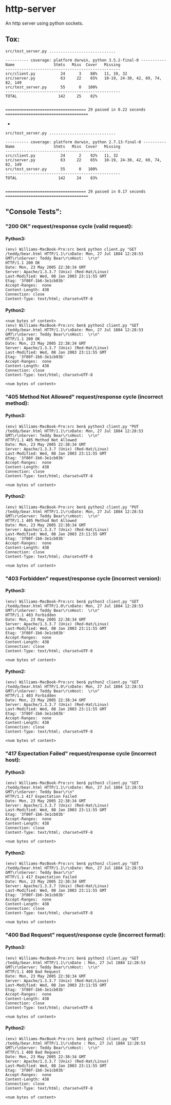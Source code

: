 # http-server

An http server using python sockets.

## Tox:

    src/test_server.py .............................

    ---------- coverage: platform darwin, python 3.5.2-final-0 -----------
    Name                 Stmts   Miss  Cover   Missing
    --------------------------------------------------
    src/client.py           24      3    88%   11, 19, 32
    src/server.py           63     22    65%   10-19, 24-30, 42, 69, 74, 82, 149
    src/test_server.py      55      0   100%
    --------------------------------------------------
    TOTAL                  142     25    82%


    =================================== 29 passed in 0.22 seconds ====================================

  
-

    src/test_server.py .............................

    ---------- coverage: platform darwin, python 2.7.13-final-0 ----------
    Name                 Stmts   Miss  Cover   Missing
    --------------------------------------------------
    src/client.py           24      2    92%   11, 32
    src/server.py           63     22    65%   10-19, 24-30, 42, 69, 74, 82, 149
    src/test_server.py      55      0   100%
    --------------------------------------------------
    TOTAL                  142     24    83%


    =================================== 29 passed in 0.17 seconds ====================================

    




## "Console Tests":

### "200 OK" request/response cycle (valid request):

#### Python3:

    (env) Williams-MacBook-Pro:src ben$ python client.py "GET /teddy/bear.html HTTP/1.1\r\nDate: Mon, 27 Jul 1884 12:28:53 GMT\r\nServer: Teddy Bear\r\nHost:  \r\n"
    HTTP/1.1 200 OK
    Date: Mon, 23 May 2005 22:38:34 GMT
    Server: Apache/1.3.3.7 (Unix) (Red-Hat/Linux)
    Last-Modified: Wed, 08 Jan 2003 23:11:55 GMT
    Etag: '3f80f-1b6-3e1cb03b'
    Accept-Ranges:  none
    Content-Length: 438
    Connection: close
    Content-Type: text/html; charset=UTF-8
    
#### Python2:

    <num bytes of content>
    (env) Williams-MacBook-Pro:src ben$ python2 client.py "GET /teddy/bear.html HTTP/1.1\r\nDate: Mon, 27 Jul 1884 12:28:53 GMT\r\nServer: Teddy Bear\r\nHost:  \r\n"
    HTTP/1.1 200 OK
    Date: Mon, 23 May 2005 22:38:34 GMT
    Server: Apache/1.3.3.7 (Unix) (Red-Hat/Linux)
    Last-Modified: Wed, 08 Jan 2003 23:11:55 GMT
    Etag: '3f80f-1b6-3e1cb03b'
    Accept-Ranges:  none
    Content-Length: 438
    Connection: close
    Content-Type: text/html; charset=UTF-8

    <num bytes of content>
    
### "405 Method Not Allowed" request/response cycle (incorrect method):

#### Python3:

    (env) Williams-MacBook-Pro:src ben$ python3 client.py "PUT /teddy/bear.html HTTP/1.1\r\nDate: Mon, 27 Jul 1884 12:28:53 GMT\r\nServer: Teddy Bear\r\nHost:  \r\n"
    HTTP/1.1 405 Method Not Allowed
    Date: Mon, 23 May 2005 22:38:34 GMT
    Server: Apache/1.3.3.7 (Unix) (Red-Hat/Linux)
    Last-Modified: Wed, 08 Jan 2003 23:11:55 GMT
    Etag: '3f80f-1b6-3e1cb03b'
    Accept-Ranges:  none
    Content-Length: 438
    Connection: close
    Content-Type: text/html; charset=UTF-8

    <num bytes of content>
    
#### Python2:

    (env) Williams-MacBook-Pro:src ben$ python2 client.py "PUT /teddy/bear.html HTTP/1.1\r\nDate: Mon, 27 Jul 1884 12:28:53 GMT\r\nServer: Teddy Bear\r\nHost:  \r\n"
    HTTP/1.1 405 Method Not Allowed
    Date: Mon, 23 May 2005 22:38:34 GMT
    Server: Apache/1.3.3.7 (Unix) (Red-Hat/Linux)
    Last-Modified: Wed, 08 Jan 2003 23:11:55 GMT
    Etag: '3f80f-1b6-3e1cb03b'
    Accept-Ranges:  none
    Content-Length: 438
    Connection: close
    Content-Type: text/html; charset=UTF-8

    <num bytes of content>
    
### "403 Forbidden" request/response cycle (incorrect version):

#### Python3:

    (env) Williams-MacBook-Pro:src ben$ python3 client.py "GET /teddy/bear.html HTTP/1.0\r\nDate: Mon, 27 Jul 1884 12:28:53 GMT\r\nServer: Teddy Bear\r\nHost:  \r\n"
    HTTP/1.1 403 Forbidden
    Date: Mon, 23 May 2005 22:38:34 GMT
    Server: Apache/1.3.3.7 (Unix) (Red-Hat/Linux)
    Last-Modified: Wed, 08 Jan 2003 23:11:55 GMT
    Etag: '3f80f-1b6-3e1cb03b'
    Accept-Ranges:  none
    Content-Length: 438
    Connection: close
    Content-Type: text/html; charset=UTF-8

    <num bytes of content>
    
#### Python2:

    (env) Williams-MacBook-Pro:src ben$ python2 client.py "GET /teddy/bear.html HTTP/1.0\r\nDate: Mon, 27 Jul 1884 12:28:53 GMT\r\nServer: Teddy Bear\r\nHost:  \r\n"
    HTTP/1.1 403 Forbidden
    Date: Mon, 23 May 2005 22:38:34 GMT
    Server: Apache/1.3.3.7 (Unix) (Red-Hat/Linux)
    Last-Modified: Wed, 08 Jan 2003 23:11:55 GMT
    Etag: '3f80f-1b6-3e1cb03b'
    Accept-Ranges:  none
    Content-Length: 438
    Connection: close
    Content-Type: text/html; charset=UTF-8

    <num bytes of content>

### "417 Expectation Failed" request/response cycle (incorrect host):

#### Python3:

    (env) Williams-MacBook-Pro:src ben$ python3 client.py "GET /teddy/bear.html HTTP/1.1\r\nDate: Mon, 27 Jul 1884 12:28:53 GMT\r\nServer: Teddy Bear\r\n"
    HTTP/1.1 417 Expectation Failed
    Date: Mon, 23 May 2005 22:38:34 GMT
    Server: Apache/1.3.3.7 (Unix) (Red-Hat/Linux)
    Last-Modified: Wed, 08 Jan 2003 23:11:55 GMT
    Etag: '3f80f-1b6-3e1cb03b'
    Accept-Ranges:  none
    Content-Length: 438
    Connection: close
    Content-Type: text/html; charset=UTF-8

    <num bytes of content>
    
#### Python2:

    (env) Williams-MacBook-Pro:src ben$ python2 client.py "GET /teddy/bear.html HTTP/1.1\r\nDate: Mon, 27 Jul 1884 12:28:53 GMT\r\nServer: Teddy Bear\r\n"
    HTTP/1.1 417 Expectation Failed
    Date: Mon, 23 May 2005 22:38:34 GMT
    Server: Apache/1.3.3.7 (Unix) (Red-Hat/Linux)
    Last-Modified: Wed, 08 Jan 2003 23:11:55 GMT
    Etag: '3f80f-1b6-3e1cb03b'
    Accept-Ranges:  none
    Content-Length: 438
    Connection: close
    Content-Type: text/html; charset=UTF-8

    <num bytes of content>
    
### "400 Bad Request" request/response cycle (incorrect format):

#### Python3:

    (env) Williams-MacBook-Pro:src ben$ python3 client.py "GET /teddy/bear.html HTTP/1.1\r\nDate : Mon, 27 Jul 1884 12:28:53 GMT\r\nServer: Teddy Bear\r\nHost:  \r\n"
    HTTP/1.1 400 Bad Request
    Date: Mon, 23 May 2005 22:38:34 GMT
    Server: Apache/1.3.3.7 (Unix) (Red-Hat/Linux)
    Last-Modified: Wed, 08 Jan 2003 23:11:55 GMT
    Etag: '3f80f-1b6-3e1cb03b'
    Accept-Ranges:  none
    Content-Length: 438
    Connection: close
    Content-Type: text/html; charset=UTF-8

    <num bytes of content>
    
#### Python2:

    (env) Williams-MacBook-Pro:src ben$ python2 client.py "GET /teddy/bear.html HTTP/1.1\r\nDate : Mon, 27 Jul 1884 12:28:53 GMT\r\nServer: Teddy Bear\r\nHost:  \r\n"
    HTTP/1.1 400 Bad Request
    Date: Mon, 23 May 2005 22:38:34 GMT
    Server: Apache/1.3.3.7 (Unix) (Red-Hat/Linux)
    Last-Modified: Wed, 08 Jan 2003 23:11:55 GMT
    Etag: '3f80f-1b6-3e1cb03b'
    Accept-Ranges:  none
    Content-Length: 438
    Connection: close
    Content-Type: text/html; charset=UTF-8

    <num bytes of content>
